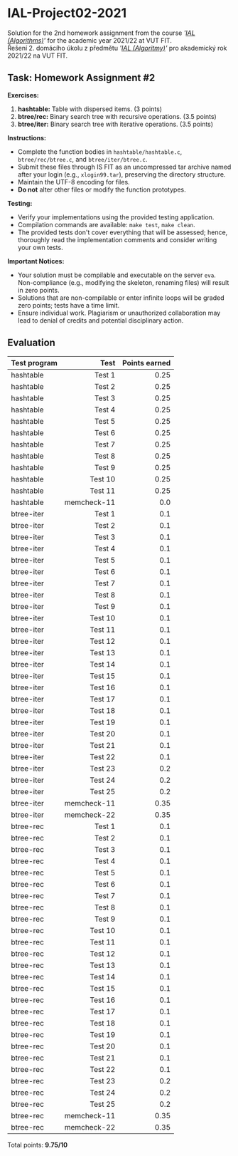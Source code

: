 # IAL-Project02-2021

Solution for the 2nd homework assignment from the course _'[IAL (Algorithms)](https://www.fit.vut.cz/study/course/268213/)'_ for the academic year 2021/22 at VUT FIT. \
Řešení 2. domácího úkolu z předmětu _'[IAL (Algoritmy)](https://www.fit.vut.cz/study/course/268213/.cs)'_ pro akademický rok 2021/22 na VUT FIT.

## Task: Homework Assignment #2

**Exercises:**

1. **hashtable:** Table with dispersed items. (3 points)
2. **btree/rec:** Binary search tree with recursive operations. (3.5 points)
3. **btree/iter:** Binary search tree with iterative operations. (3.5 points)

**Instructions:**

- Complete the function bodies in `hashtable/hashtable.c`, `btree/rec/btree.c`, and `btree/iter/btree.c`.
- Submit these files through IS FIT as an uncompressed tar archive named after your login (e.g., `xlogin99.tar`), preserving the directory structure.
- Maintain the UTF-8 encoding for files.
- **Do not** alter other files or modify the function prototypes.

**Testing:**

- Verify your implementations using the provided testing application.
- Compilation commands are available: `make test`, `make clean`.
- The provided tests don't cover everything that will be assessed; hence, thoroughly read the implementation comments and consider writing your own tests.

**Important Notices:**

- Your solution must be compilable and executable on the server `eva`. Non-compliance (e.g., modifying the skeleton, renaming files) will result in zero points.
- Solutions that are non-compilable or enter infinite loops will be graded zero points; tests have a time limit.
- Ensure individual work. Plagiarism or unauthorized collaboration may lead to denial of credits and potential disciplinary action.

## Evaluation

| Test program      | Test        | Points earned|
| :---------------- | ----------: | -----------: |
| hashtable         |      Test 1 |         0.25 |
| hashtable         |      Test 2 |         0.25 |
| hashtable         |      Test 3 |         0.25 |
| hashtable         |      Test 4 |         0.25 |
| hashtable         |      Test 5 |         0.25 |
| hashtable         |      Test 6 |         0.25 |
| hashtable         |      Test 7 |         0.25 |
| hashtable         |      Test 8 |         0.25 |
| hashtable         |      Test 9 |         0.25 |
| hashtable         |     Test 10 |         0.25 |
| hashtable         |     Test 11 |         0.25 |
| hashtable         | memcheck-11 |          0.0 |
| btree-iter        |      Test 1 |          0.1 |
| btree-iter        |      Test 2 |          0.1 |
| btree-iter        |      Test 3 |          0.1 |
| btree-iter        |      Test 4 |          0.1 |
| btree-iter        |      Test 5 |          0.1 |
| btree-iter        |      Test 6 |          0.1 |
| btree-iter        |      Test 7 |          0.1 |
| btree-iter        |      Test 8 |          0.1 |
| btree-iter        |      Test 9 |          0.1 |
| btree-iter        |     Test 10 |          0.1 |
| btree-iter        |     Test 11 |          0.1 |
| btree-iter        |     Test 12 |          0.1 |
| btree-iter        |     Test 13 |          0.1 |
| btree-iter        |     Test 14 |          0.1 |
| btree-iter        |     Test 15 |          0.1 |
| btree-iter        |     Test 16 |          0.1 |
| btree-iter        |     Test 17 |          0.1 |
| btree-iter        |     Test 18 |          0.1 |
| btree-iter        |     Test 19 |          0.1 |
| btree-iter        |     Test 20 |          0.1 |
| btree-iter        |     Test 21 |          0.1 |
| btree-iter        |     Test 22 |          0.1 |
| btree-iter        |     Test 23 |          0.2 |
| btree-iter        |     Test 24 |          0.2 |
| btree-iter        |     Test 25 |          0.2 |
| btree-iter        | memcheck-11 |         0.35 |
| btree-iter        | memcheck-22 |         0.35 |
| btree-rec         |      Test 1 |          0.1 |
| btree-rec         |      Test 2 |          0.1 |
| btree-rec         |      Test 3 |          0.1 |
| btree-rec         |      Test 4 |          0.1 |
| btree-rec         |      Test 5 |          0.1 |
| btree-rec         |      Test 6 |          0.1 |
| btree-rec         |      Test 7 |          0.1 |
| btree-rec         |      Test 8 |          0.1 |
| btree-rec         |      Test 9 |          0.1 |
| btree-rec         |     Test 10 |          0.1 |
| btree-rec         |     Test 11 |          0.1 |
| btree-rec         |     Test 12 |          0.1 |
| btree-rec         |     Test 13 |          0.1 |
| btree-rec         |     Test 14 |          0.1 |
| btree-rec         |     Test 15 |          0.1 |
| btree-rec         |     Test 16 |          0.1 |
| btree-rec         |     Test 17 |          0.1 |
| btree-rec         |     Test 18 |          0.1 |
| btree-rec         |     Test 19 |          0.1 |
| btree-rec         |     Test 20 |          0.1 |
| btree-rec         |     Test 21 |          0.1 |
| btree-rec         |     Test 22 |          0.1 |
| btree-rec         |     Test 23 |          0.2 |
| btree-rec         |     Test 24 |          0.2 |
| btree-rec         |     Test 25 |          0.2 |
| btree-rec         | memcheck-11 |         0.35 |
| btree-rec         | memcheck-22 |         0.35 |

Total points: **9.75/10**
